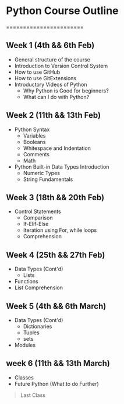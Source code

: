 # Python Course Outline
=======================

## Week 1 (4th && 6th Feb)
  - General structure of the course
  - Introduction to Version Control System
  - How to use GitHub
  - How to use GitExtensions
  - Introductory Videos of Python
      - Why Python is Good for beginners?
      - What can I do with Python?
      
## Week 2 (11th && 13th Feb)
  - Python Syntax
      - Variables
      - Booleans
      - Whitespace and Indentation
      - Comments
      - Math
  - Python Built-in Data Types Introduction
      - Numeric Types 
      - String Fundamentals

## Week 3 (18th && 20th Feb)
  - Control Statements
      - Comparison
      - If-Elif-Else 
      - Iteration using For, while loops
      - Comprehension
      
## Week 4 (25th && 27th Feb)
  - Data Types (Cont'd)
      - Lists
  - Functions
  - List Comprehension
  
## Week 5 (4th && 6th March)
  - Data Types (Cont'd)
      - Dictionaries
      - Tuples
      - sets
  - Modules
  
## week 6 (11th && 13th March)
  - Classes
  - Future Python (What to do Further)
  
> Last Class